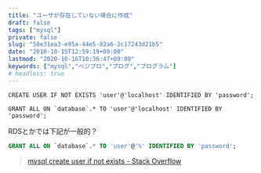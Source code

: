 ```yaml
---
title: "ユーザが存在していない場合に作成"
draft: false
tags: ["mysql"]
private: false
slug: "50e31ea3-e95a-44e5-82a6-2c17243d21b5"
date: "2018-10-15T12:59:19+09:00"
lastmod: "2020-10-16T10:36:47+09:00"
keywords: ["mysql","ベジプロ","プログ","プログラム"]
# headless: true
---
```


```sql:パターン1
CREATE USER IF NOT EXISTS 'user'@'localhost' IDENTIFIED BY 'password';
```

```sql:パターン2
GRANT ALL ON `database`.* TO 'user'@'localhost' IDENTIFIED BY 'password';
```

RDSとかでは下記が一般的？
```sql
GRANT ALL ON `database`.* TO 'user'@'%' IDENTIFIED BY 'password';
```

> [mysql create user if not exists - Stack Overflow](https://stackoverflow.com/questions/13357760/mysql-create-user-if-not-exists)
